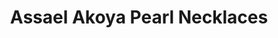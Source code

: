 ---
title: Assael Akoya Pearl Necklaces
description: 'Luminous, silvery Akoya necklaces in a variety of strand lengths are perfect for starting or building upon your fine Pearl collection.'
specs: 'Assael offers a variety of pearl sizes and lengths. Pearl size ranges from 6.5mm to 9.5mm and length from 16" to 100" or more.'
images:
  - image_path: /uploads/assael-akoya-pearl-necklaces.jpg
order_number: 16
categories:
---